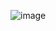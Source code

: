 ![image](https://user-images.githubusercontent.com/37501487/205124012-0668eb9b-2221-4f53-a0b3-caaef1c2e1f0.png)
